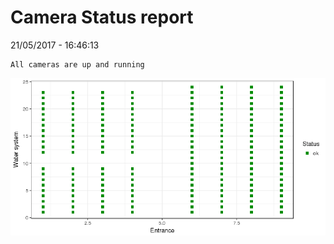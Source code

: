 Camera Status report
================
21/05/2017 - 16:46:13

    All cameras are up and running

![](camreport_files/figure-markdown_github/unnamed-chunk-2-1.png)
